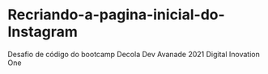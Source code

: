 # Recriando-a-pagina-inicial-do-Instagram
 Desafio de código do bootcamp Decola Dev Avanade 2021 Digital Inovation One
